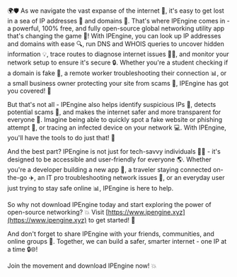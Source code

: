 🌍🛡️ As we navigate the vast expanse of the internet 📡, it's easy to get lost in a sea of IP addresses 📍 and domains 👀. That's where IPEngine comes in - a powerful, 100% free, and fully open-source global networking utility app that's changing the game 🚀! With IPEngine, you can look up IP addresses and domains with ease 🔍, run DNS and WHOIS queries to uncover hidden information 💡, trace routes to diagnose internet issues 🕵️‍♀️, and monitor your network setup to ensure it's secure 🔒. Whether you're a student checking if a domain is fake 👀, a remote worker troubleshooting their connection 📊, or a small business owner protecting your site from scams 🚫, IPEngine has got you covered! 💪

But that's not all - IPEngine also helps identify suspicious IPs 🔴, detects potential scams 🚨, and makes the internet safer and more transparent for everyone 👥. Imagine being able to quickly spot a fake website or phishing attempt 📧, or tracing an infected device on your network 💻. With IPEngine, you'll have the tools to do just that! 💪

And the best part? IPEngine is not just for tech-savvy individuals 👨‍💻 - it's designed to be accessible and user-friendly for everyone 🌎. Whether you're a developer building a new app 🔧, a traveler staying connected on-the-go ✈️, an IT pro troubleshooting network issues 💸, or an everyday user just trying to stay safe online 📊, IPEngine is here to help.

So why not download IPEngine today and start exploring the power of open-source networking? 💥 Visit [https://www.ipengine.xyz](https://www.ipengine.xyz) to get started! 🎉

And don't forget to share IPEngine with your friends, communities, and online groups 🤝. Together, we can build a safer, smarter internet - one IP at a time 🔒🌐!

Join the movement and download IPEngine now! 💥